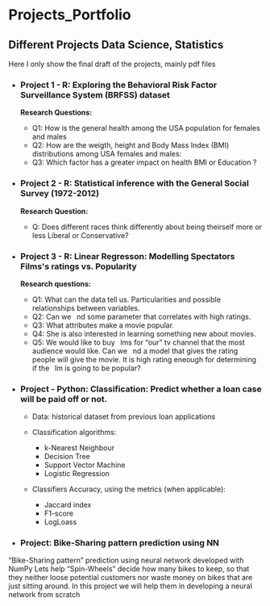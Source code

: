 # Projects_Portfolio
## Different Projects Data Science, Statistics
Here I only show the final draft of the projects, mainly pdf files

* ### Project 1 - R: Exploring the Behavioral Risk Factor Surveillance System (BRFSS) dataset
  **Research Questions:**
    * Q1: How is the general health among the USA population for females and males
    * Q2: How are the weigth, height and Body Mass Index (BMI) distributions among USA females and
males:
    * Q3: Which factor has a greater impact on health BMI or Education ?

* ### Project 2 - R: Statistical inference with the General Social Survey (1972-2012)
  **Research Question:**
    * Q: Does different races think differently about being theirself more or less Liberal or
Conservative?

* ### Project 3 - R: Linear Regresson: Modelling Spectators Films's ratings vs. Popularity
  **Research questions:**
  * Q1: What can the data tell us. Particularities and possible relationships between variables.
  * Q2: Can we  nd some parameter that correlates with high ratings.
  * Q3: What attributes make a movie popular.
  * Q4: She is also interested in learning something new about movies.
  * Q5: We would like to buy  lms for “our” tv channel that the most audience would like. Can we  nd a model that gives the
rating people will give the movie. It is high rating eneough for determining if the  lm is going to be popular?

* ### Project  - Python: Classification: Predict whether a loan case will be paid off or not.

  * Data: historical dataset from previous loan applications
  * Classification algorithms:
    * k-Nearest Neighbour
    * Decision Tree
    * Support Vector Machine
    * Logistic Regression
  
  * Classifiers Accuracy, using the metrics (when applicable):
    * Jaccard index
    * F1-score
    * LogLoass

* ### Project: Bike-Sharing pattern prediction using NN
“Bike-Sharing pattern” prediction using neural network developed with NumPy
Lets help “Spin-Wheels” decide how many bikes to keep, so that they neither loose potential customers nor waste money on bikes that are just sitting around. In this project we will help them in developing a neural network from scratch
